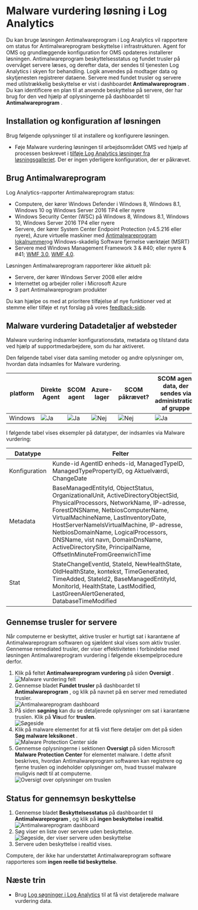 <properties
    pageTitle="Malware vurdering løsning i Log Analytics | Microsoft Azure"
    description="Du kan bruge løsningen Antimalwareprogram i Log Analytics vil rapportere om status for Antimalwareprogram beskyttelse i infrastrukturen."
    services="log-analytics"
    documentationCenter=""
    authors="bandersmsft"
    manager="jwhit"
    editor=""/>

<tags
    ms.service="log-analytics"
    ms.workload="na"
    ms.tgt_pltfrm="na"
    ms.devlang="na"
    ms.topic="article"
    ms.date="10/10/2016"
    ms.author="banders"/>

# <a name="malware-assessment-solution-in-log-analytics"></a>Malware vurdering løsning i Log Analytics


Du kan bruge løsningen Antimalwareprogram i Log Analytics vil rapportere om status for Antimalwareprogram beskyttelse i infrastrukturen. Agent for OMS og grundlæggende konfiguration for OMS opdateres installerer løsningen. Antimalwareprogram beskyttelsesstatus og fundet trusler på overvåget servere læses, og derefter data, der sendes til tjenesten Log Analytics i skyen for behandling. Logik anvendes på modtager data og skytjenesten registrerer dataene. Servere med fundet trusler og servere med utilstrækkelig beskyttelse er vist i dashboardet **Antimalwareprogram** . Du kan identificere en plan til at anvende beskyttelse på servere, der har brug for den ved hjælp af oplysningerne på dashboardet til **Antimalwareprogram** .

## <a name="installing-and-configuring-the-solution"></a>Installation og konfiguration af løsningen
Brug følgende oplysninger til at installere og konfigurere løsningen.

- Føje Malware vurdering løsningen til arbejdsområdet OMS ved hjælp af processen beskrevet i [tilføje Log Analytics løsninger fra løsningsgalleriet](log-analytics-add-solutions.md).  Der er ingen yderligere konfiguration, der er påkrævet.


## <a name="use-antimalware"></a>Brug Antimalwareprogram

Log Analytics-rapporter Antimalwareprogram status:

- Computere, der kører Windows Defender i Windows 8, Windows 8.1, Windows 10 og Windows Server 2016 TP4 eller nyere
- Windows Security Center (WSC) på Windows 8, Windows 8.1, Windows 10, Windows Server 2016 TP4 eller nyere
- Servere, der kører System Center Endpoint Protection (v4.5.216 eller nyere), Azure virtuelle maskiner med [Antimalwareprogram lokalnummer](http://go.microsoft.com/fwlink/?linkid=398023)og Windows-skadelig Software fjernelse værktøjet (MSRT)  
- Servere med Windows Management Framework 3 & #40; eller nyere & #41; [WMF 3.0](https://support.microsoft.com/kb/2506143), [WMF 4.0](http://www.microsoft.com/download/details.aspx?id=40855).

Løsningen Antimalwareprogram rapporterer ikke aktuelt på:

- Servere, der kører Windows Server 2008 eller ældre
- Internettet og arbejder roller i Microsoft Azure
- 3 part Antimalwareprogram produkter

Du kan hjælpe os med at prioritere tilføjelse af nye funktioner ved at stemme eller tilføje et nyt forslag på vores [feedback-side](http://feedback.azure.com/forums/267889-azure-operational-insights/category/88093-malware-assessment-solution).


## <a name="malware-assessment-data-collection-details"></a>Malware vurdering Datadetaljer af websteder

Malware vurdering indsamler konfigurationsdata, metadata og tilstand data ved hjælp af supportmedarbejdere, som du har aktiveret.

Den følgende tabel viser data samling metoder og andre oplysninger om, hvordan data indsamles for Malware vurdering.

| platform | Direkte Agent | SCOM agent | Azure-lager | SCOM påkrævet? | SCOM agent data, der sendes via administration af gruppe | Frekvens af websteder |
|---|---|---|---|---|---|---|
|Windows|![Ja](./media/log-analytics-malware/oms-bullet-green.png)|![Ja](./media/log-analytics-malware/oms-bullet-green.png)|![Nej](./media/log-analytics-malware/oms-bullet-red.png)|            ![Nej](./media/log-analytics-malware/oms-bullet-red.png)|![Ja](./media/log-analytics-malware/oms-bullet-green.png)| hver time|


I følgende tabel vises eksempler på datatyper, der indsamles via Malware vurdering:

|**Datatype**|**Felter**|
|---|---|
|Konfiguration|Kunde-id AgentID enheds-id, ManagedTypeID, ManagedTypePropertyID, og Aktuelværdi, ChangeDate|
|Metadata|BaseManagedEntityId, ObjectStatus, OrganizationalUnit, ActiveDirectoryObjectSid, PhysicalProcessors, NetworkName, IP-adresse, ForestDNSName, NetbiosComputerName, VirtualMachineName, LastInventoryDate, HostServerNameIsVirtualMachine, IP-adresse, NetbiosDomainName, LogicalProcessors, DNSName, vist navn, DomainDnsName, ActiveDirectorySite, PrincipalName, OffsetInMinuteFromGreenwichTime|
|Stat|StateChangeEventId, StateId, NewHealthState, OldHealthState, kontekst, TimeGenerated, TimeAdded, StateId2, BaseManagedEntityId, MonitorId, HealthState, LastModified, LastGreenAlertGenerated, DatabaseTimeModified|

## <a name="review-threats-for-servers"></a>Gennemse trusler for servere

Når computerne er beskyttet, aktive trusler er hurtigt sat i karantæne af Antimalwareprogram softwaren og sjældent skal vises som aktiv trusler. Gennemse remediated trusler, der viser effektiviteten i forbindelse med løsningen Antimalwareprogram vurdering i følgende eksempelprocedure derfor.

1. Klik på feltet **Antimalwareprogram vurdering** på siden **Oversigt** .  
    ![Malware vurdering felt](./media/log-analytics-malware/oms-antimalware01.png)
2. Gennemse bladet **Fundet trusler** på dashboardet til **Antimalwareprogram** , og klik på navnet på en server med remediated trusler.  
    ![Antimalwareprogram dashboard](./media/log-analytics-malware/oms-antimalware02.png)
3. På siden **søgning** kan du se detaljerede oplysninger om sat i karantæne truslen. Klik på **Vis**ud for **truslen**.  
    ![Søgeside](./media/log-analytics-malware/oms-antimalware03.png)
4. Klik på malware elementet for at få vist flere detaljer om det på siden **Søg malware leksikonet** .  
    ![Malware Protection Center side](./media/log-analytics-malware/oms-antimalware04.png)
5. Gennemse oplysningerne i sektionen **Oversigt** på siden Microsoft **Malware Protection Center** for elementet malware. I dette afsnit beskrives, hvordan Antimalwareprogram softwaren kan registrere og fjerne truslen og indeholder oplysninger om, hvad trussel malware muligvis nødt til at computerne.  
    ![Oversigt over oplysninger om truslen](./media/log-analytics-malware/oms-antimalware05.png)

## <a name="review-protection-status"></a>Status for gennemsyn beskyttelse

1. Gennemse bladet **Beskyttelsesstatus** på dashboardet til **Antimalwareprogram** , og klik på **ingen beskyttelse i realtid**.  
    ![Antimalwareprogram dashboard](./media/log-analytics-malware/oms-antimalware06.png)
2. Søg viser en liste over servere uden beskyttelse.  
    ![Søgeside, der viser servere uden beskyttelse](./media/log-analytics-malware/oms-antimalware07.png)
3. Servere uden beskyttelse i realtid vises.

Computere, der ikke har understøttet Antimalwareprogram software rapporteres som **ingen reelle tid beskyttelse**.


## <a name="next-steps"></a>Næste trin

- Brug [Log søgninger i Log Analytics](log-analytics-log-searches.md) til at få vist detaljerede malware vurdering data.
